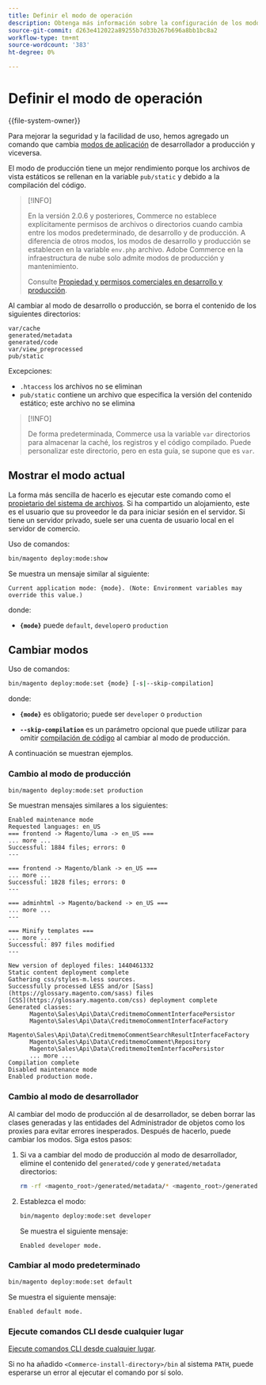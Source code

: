 ```yaml
---
title: Definir el modo de operación
description: Obtenga más información sobre la configuración de los modos de operación de Adobe Commerce.
source-git-commit: d263e412022a89255b7d33b267b696a8bb1bc8a2
workflow-type: tm+mt
source-wordcount: '383'
ht-degree: 0%

---
```



# Definir el modo de operación

{{file-system-owner}}

Para mejorar la seguridad y la facilidad de uso, hemos agregado un comando que cambia [modos de aplicación](../bootstrap/application-modes.md) de desarrollador a producción y viceversa.

El modo de producción tiene un mejor rendimiento porque los archivos de vista estáticos se rellenan en la variable `pub/static` y debido a la compilación del código.

>[!INFO]
>
>En la versión 2.0.6 y posteriores, Commerce no establece explícitamente permisos de archivos o directorios cuando cambia entre los modos predeterminado, de desarrollo y de producción. A diferencia de otros modos, los modos de desarrollo y producción se establecen en la variable `env.php` archivo. Adobe Commerce en la infraestructura de nube solo admite modos de producción y mantenimiento.
>
>Consulte [Propiedad y permisos comerciales en desarrollo y producción](../deployment/file-system-permissions.md).

Al cambiar al modo de desarrollo o producción, se borra el contenido de los siguientes directorios:

```terminal
var/cache
generated/metadata
generated/code
var/view_preprocessed
pub/static
```

Excepciones:

- `.htaccess` los archivos no se eliminan
- `pub/static` contiene un archivo que especifica la versión del contenido estático; este archivo no se elimina

>[!INFO]
>
>De forma predeterminada, Commerce usa la variable `var` directorios para almacenar la caché, los registros y el código compilado. Puede personalizar este directorio, pero en esta guía, se supone que es `var`.

## Mostrar el modo actual

La forma más sencilla de hacerlo es ejecutar este comando como el [propietario del sistema de archivos](../../installation/prerequisites/file-system/overview.md). Si ha compartido un alojamiento, este es el usuario que su proveedor le da para iniciar sesión en el servidor. Si tiene un servidor privado, suele ser una cuenta de usuario local en el servidor de comercio.

Uso de comandos:

```bash
bin/magento deploy:mode:show
```

Se muestra un mensaje similar al siguiente:

```terminal
Current application mode: {mode}. (Note: Environment variables may override this value.)
```

donde:

- **`{mode}`** puede `default`, `developer`o `production`

## Cambiar modos

Uso de comandos:

```bash
bin/magento deploy:mode:set {mode} [-s|--skip-compilation]
```

donde:

- **`{mode}`** es obligatorio; puede ser `developer` o `production`

- **`--skip-compilation`** es un parámetro opcional que puede utilizar para omitir [compilación de código](../cli/code-compiler.md) al cambiar al modo de producción.

A continuación se muestran ejemplos.

### Cambio al modo de producción

```bash
bin/magento deploy:mode:set production
```

Se muestran mensajes similares a los siguientes:

```terminal
Enabled maintenance mode
Requested languages: en_US
=== frontend -> Magento/luma -> en_US ===
... more ...
Successful: 1884 files; errors: 0
---

=== frontend -> Magento/blank -> en_US ===
... more ...
Successful: 1828 files; errors: 0
---

=== adminhtml -> Magento/backend -> en_US ===
... more ...
---

=== Minify templates ===
... more ...
Successful: 897 files modified
---

New version of deployed files: 1440461332
Static content deployment complete
Gathering css/styles-m.less sources.
Successfully processed LESS and/or [Sass](https://glossary.magento.com/sass) files
[CSS](https://glossary.magento.com/css) deployment complete
Generated classes:
      Magento\Sales\Api\Data\CreditmemoCommentInterfacePersistor
      Magento\Sales\Api\Data\CreditmemoCommentInterfaceFactory
      Magento\Sales\Api\Data\CreditmemoCommentSearchResultInterfaceFactory
      Magento\Sales\Api\Data\CreditmemoComment\Repository
      Magento\Sales\Api\Data\CreditmemoItemInterfacePersistor
      ... more ...
Compilation complete
Disabled maintenance mode
Enabled production mode.
```

### Cambio al modo de desarrollador

Al cambiar del modo de producción al de desarrollador, se deben borrar las clases generadas y las entidades del Administrador de objetos como los proxies para evitar errores inesperados. Después de hacerlo, puede cambiar los modos. Siga estos pasos:

1. Si va a cambiar del modo de producción al modo de desarrollador, elimine el contenido del `generated/code` y `generated/metadata` directorios:

   ```bash
   rm -rf <magento_root>/generated/metadata/* <magento_root>/generated/code/*
   ```

1. Establezca el modo:

   ```bash
   bin/magento deploy:mode:set developer
   ```

   Se muestra el siguiente mensaje:

   ```terminal
   Enabled developer mode.
   ```

### Cambiar al modo predeterminado

```bash
bin/magento deploy:mode:set default
```

Se muestra el siguiente mensaje:

```terminal
Enabled default mode.
```

### Ejecute comandos CLI desde cualquier lugar

[Ejecute comandos CLI desde cualquier lugar](../cli/config-cli.md#config-install-cli-first).

Si no ha añadido `<Commerce-install-directory>/bin` al sistema `PATH`, puede esperarse un error al ejecutar el comando por sí solo.
